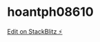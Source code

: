 # hoantph08610

[Edit on StackBlitz ⚡️](https://stackblitz.com/edit/hoantph08610-assignment-angular)
